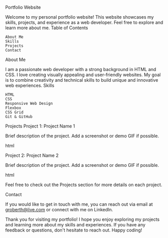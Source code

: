 Portfolio Website

Welcome to my personal portfolio website! This website showcases my skills, projects, and experience as a web developer. Feel free to explore and learn more about me.
Table of Contents

    About Me
    Skills
    Projects
    Contact

About Me

I am a passionate web developer with a strong background in HTML and CSS. I love creating visually appealing and user-friendly websites. My goal is to combine creativity and technical skills to build unique and innovative web experiences.
Skills

    HTML
    CSS
    Responsive Web Design
    Flexbox
    CSS Grid
    Git & GitHub

Projects
Project 1: Project Name 1

Brief description of the project. Add a screenshot or demo GIF if possible.

html

<!-- Code snippet related to the project if you want to showcase it -->

Project 2: Project Name 2

Brief description of the project. Add a screenshot or demo GIF if possible.

html

<!-- Code snippet related to the project if you want to showcase it -->

Feel free to check out the Projects section for more details on each project.

Contact

If you would like to get in touch with me, you can reach out via email at groberth@live.com or connect with me on LinkedIn.

Thank you for visiting my portfolio! I hope you enjoy exploring my projects and learning more about my skills and experiences. If you have any feedback or questions, don't hesitate to reach out. Happy coding!
